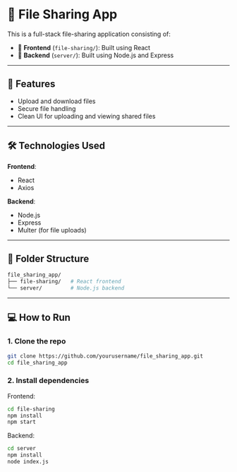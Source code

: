 # 📁 File Sharing App

This is a full-stack file-sharing application consisting of:

- 🔷 **Frontend** (`file-sharing/`): Built using React
- 🔷 **Backend** (`server/`): Built using Node.js and Express

---

## 🚀 Features

- Upload and download files
- Secure file handling
- Clean UI for uploading and viewing shared files

---

## 🛠️ Technologies Used

**Frontend**:
- React
- Axios

**Backend**:
- Node.js
- Express
- Multer (for file uploads)

---

## 🧩 Folder Structure

```bash
file_sharing_app/
├── file-sharing/   # React frontend
└── server/         # Node.js backend
```
---

## 💻 How to Run

### 1. Clone the repo
```bash
git clone https://github.com/yourusername/file_sharing_app.git
cd file_sharing_app

```
### 2. Install dependencies
Frontend:
```bash
cd file-sharing
npm install
npm start
```

Backend:
```bash
cd server
npm install
node index.js
```
